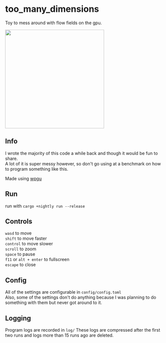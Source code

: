 # too_many_dimensions
Toy to mess around with flow fields on the gpu.  

<img width="320px" src="https://user-images.githubusercontent.com/34073738/123915518-34b2c000-d946-11eb-8b8b-17e610b7f0cf.gif">

## Info

I wrote the majority of this code a while back and though it would be fun to share.  
A lot of it is super messy however, so don't go using at a benchmark on how to program something like this.  

Made using [wpgu](https://crates.io/crates/wgpu)

## Run
run with `cargo +nightly run --release`  

## Controls
`wasd` to move  
`shift` to move faster  
`control` to move slower  
`scroll` to zoom  
`space` to pause  
`f11` or `alt + enter` to fullscreen  
`escape` to close  

## Config
All of the settings are configurable in `config/config.toml`  
Also, some of the settings don't do anything because I was planning to do something with them but never got around to it.  

## Logging
Program logs are recorded in `log/`
These logs are compressed after the first two runs and logs more than 15 runs ago are deleted.
